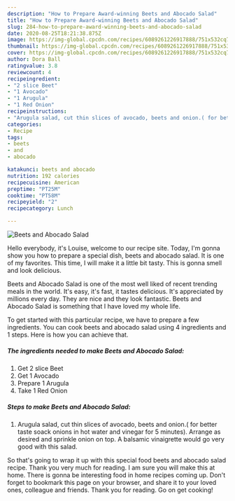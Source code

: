 ```yaml
---
description: "How to Prepare Award-winning Beets and Abocado Salad"
title: "How to Prepare Award-winning Beets and Abocado Salad"
slug: 284-how-to-prepare-award-winning-beets-and-abocado-salad
date: 2020-08-25T18:21:38.875Z
image: https://img-global.cpcdn.com/recipes/6089261226917888/751x532cq70/beets-and-abocado-salad-recipe-main-photo.jpg
thumbnail: https://img-global.cpcdn.com/recipes/6089261226917888/751x532cq70/beets-and-abocado-salad-recipe-main-photo.jpg
cover: https://img-global.cpcdn.com/recipes/6089261226917888/751x532cq70/beets-and-abocado-salad-recipe-main-photo.jpg
author: Dora Ball
ratingvalue: 3.8
reviewcount: 4
recipeingredient:
- "2 slice Beet"
- "1 Avocado"
- "1 Arugula"
- "1 Red Onion"
recipeinstructions:
- "Arugula salad, cut thin slices of avocado, beets and onion.( for better taste soack onions in hot water and vinegar for 5 minutes). Arrange as desired and sprinkle onion on top. A balsamic vinaigrette would go very good with this salad."
categories:
- Recipe
tags:
- beets
- and
- abocado

katakunci: beets and abocado 
nutrition: 192 calories
recipecuisine: American
preptime: "PT25M"
cooktime: "PT58M"
recipeyield: "2"
recipecategory: Lunch

---
```



![Beets and Abocado Salad](https://img-global.cpcdn.com/recipes/6089261226917888/751x532cq70/beets-and-abocado-salad-recipe-main-photo.jpg)

Hello everybody, it's Louise, welcome to our recipe site. Today, I'm gonna show you how to prepare a special dish, beets and abocado salad. It is one of my favorites. This time, I will make it a little bit tasty. This is gonna smell and look delicious.



Beets and Abocado Salad is one of the most well liked of recent trending meals in the world. It's easy, it's fast, it tastes delicious. It's appreciated by millions every day. They are nice and they look fantastic. Beets and Abocado Salad is something that I have loved my whole life.


To get started with this particular recipe, we have to prepare a few ingredients. You can cook beets and abocado salad using 4 ingredients and 1 steps. Here is how you can achieve that.

<!--inarticleads1-->

##### The ingredients needed to make Beets and Abocado Salad:

1. Get 2 slice Beet
1. Get 1 Avocado
1. Prepare 1 Arugula
1. Take 1 Red Onion




<!--inarticleads2-->

##### Steps to make Beets and Abocado Salad:

1. Arugula salad, cut thin slices of avocado, beets and onion.( for better taste soack onions in hot water and vinegar for 5 minutes). Arrange as desired and sprinkle onion on top. A balsamic vinaigrette would go very good with this salad.




So that's going to wrap it up with this special food beets and abocado salad recipe. Thank you very much for reading. I am sure you will make this at home. There is gonna be interesting food in home recipes coming up. Don't forget to bookmark this page on your browser, and share it to your loved ones, colleague and friends. Thank you for reading. Go on get cooking!
